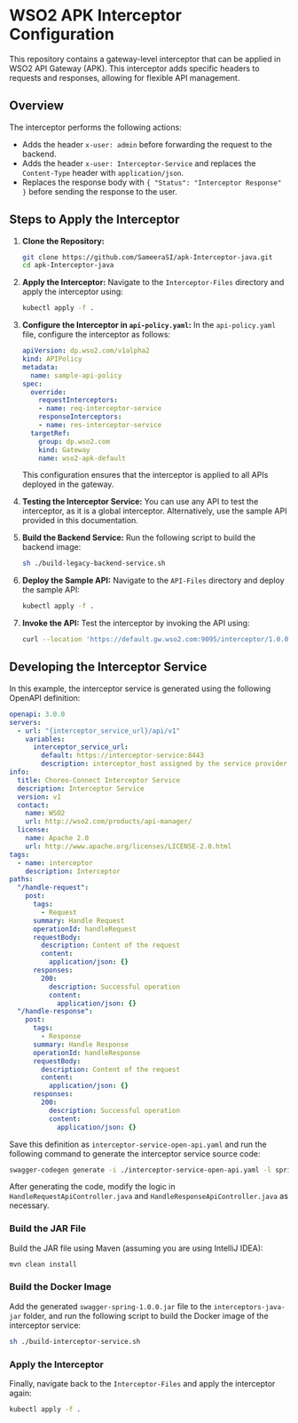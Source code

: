 # WSO2 APK Interceptor Configuration

This repository contains a gateway-level interceptor that can be applied in WSO2 API Gateway (APK). This interceptor adds specific headers to requests and responses, allowing for flexible API management.

## Overview

The interceptor performs the following actions:
- Adds the header `x-user: admin` before forwarding the request to the backend.
- Adds the header `x-user: Interceptor-Service` and replaces the `Content-Type` header with `application/json`.
- Replaces the response body with `{ "Status": "Interceptor Response" }` before sending the response to the user.

## Steps to Apply the Interceptor

1. **Clone the Repository:**
   ```bash
   git clone https://github.com/SameeraSI/apk-Interceptor-java.git
   cd apk-Interceptor-java
   ```

2. **Apply the Interceptor:**
   Navigate to the `Interceptor-Files` directory and apply the interceptor using:
   ```bash
   kubectl apply -f .
   ```

3. **Configure the Interceptor in `api-policy.yaml`:**
   In the `api-policy.yaml` file, configure the interceptor as follows:
   ```yaml
   apiVersion: dp.wso2.com/v1alpha2
   kind: APIPolicy
   metadata:
     name: sample-api-policy
   spec:
     override:
       requestInterceptors:
       - name: req-interceptor-service
       responseInterceptors:
       - name: res-interceptor-service
     targetRef:
       group: dp.wso2.com
       kind: Gateway
       name: wso2-apk-default
   ```
   This configuration ensures that the interceptor is applied to all APIs deployed in the gateway.

4. **Testing the Interceptor Service:**
   You can use any API to test the interceptor, as it is a global interceptor. Alternatively, use the sample API provided in this documentation.

5. **Build the Backend Service:**
   Run the following script to build the backend image:
   ```bash
   sh ./build-legacy-backend-service.sh
   ```

6. **Deploy the Sample API:**
   Navigate to the `API-Files` directory and deploy the sample API:
   ```bash
   kubectl apply -f .
   ```

7. **Invoke the API:**
   Test the interceptor by invoking the API using:
   ```bash
   curl --location 'https://default.gw.wso2.com:9095/interceptor/1.0.0/books' --header 'Host: default.gw.wso2.com' --data '{"SamplePayload":"WSO2 APK"}' -k
   ```

## Developing the Interceptor Service

In this example, the interceptor service is generated using the following OpenAPI definition:

```yaml
openapi: 3.0.0
servers:
  - url: "{interceptor_service_url}/api/v1"
    variables:
      interceptor_service_url:
        default: https://interceptor-service:8443
        description: interceptor_host assigned by the service provider
info:
  title: Choreo-Connect Interceptor Service
  description: Interceptor Service
  version: v1
  contact:
    name: WSO2
    url: http://wso2.com/products/api-manager/
  license:
    name: Apache 2.0
    url: http://www.apache.org/licenses/LICENSE-2.0.html
tags:
  - name: interceptor
    description: Interceptor
paths:
  "/handle-request":
    post:
      tags:
        - Request
      summary: Handle Request
      operationId: handleRequest
      requestBody:
        description: Content of the request
        content:
          application/json: {}
      responses:
        200:
          description: Successful operation
          content:
            application/json: {}
  "/handle-response":
    post:
      tags:
        - Response
      summary: Handle Response
      operationId: handleResponse
      requestBody:
        description: Content of the request
        content:
          application/json: {}
      responses:
        200:
          description: Successful operation
          content:
            application/json: {}
```

Save this definition as `interceptor-service-open-api.yaml` and run the following command to generate the interceptor service source code:

```bash
swagger-codegen generate -i ./interceptor-service-open-api.yaml -l spring -o ./interceptors-java
```

After generating the code, modify the logic in `HandleRequestApiController.java` and `HandleResponseApiController.java` as necessary. 

### Build the JAR File
Build the JAR file using Maven (assuming you are using IntelliJ IDEA):
```bash
mvn clean install
```

### Build the Docker Image
Add the generated `swagger-spring-1.0.0.jar` file to the `interceptors-java-jar` folder, and run the following script to build the Docker image of the interceptor service:
```bash
sh ./build-interceptor-service.sh
```

### Apply the Interceptor
Finally, navigate back to the `Interceptor-Files` and apply the interceptor again:
```bash
kubectl apply -f .
```
